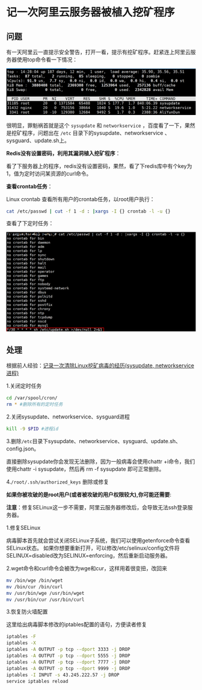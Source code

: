 # 记一次阿里云服务器被植入挖矿程序

## 问题

有一天阿里云一直提示安全警告，打开一看，提示有挖矿程序。赶紧连上阿里云服务器使用top命令看一下情况：

![示例](../IMG/0001.png)

很明显，罪魁祸首就是这个 `sysupdate` 和 `networkservice` ，百度看了一下，果然是挖矿程序，问题出在 `/etc` 目录下的sysupdate、networkservice 、sysguard、update.sh上。

**Redis没有设置密码，利用其漏洞植入挖矿程序**：

看了下服务器上的程序，redis没有设置密码，果然，看了下redis库中有个key为1，值为定时访问某资源的curl命令。

**查看crontab任务**：

Linux crontab 查看所有用户的crontab任务，以root用户执行：

```bash
cat /etc/passwd | cut -f 1 -d : |xargs -I {} crontab -l -u {}
```

查看了下定时任务：

![示例](../IMG/0002.png)

## 处理

根据前人经验：[记录一次清除Linux挖矿病毒的经历(sysupdate, networkservice进程)](https://blog.csdn.net/daiyuhe/article/details/95683393)

1.关闭定时任务

```bash
cd /var/spool/cron/
rm * #删除所有的定时任务
```

2.关闭sysupdate、networkservice、sysguard进程

```bash
kill -9 $PID #进程id
```

3.删除`/etc`目录下sysupdate、networkservice、sysguard、update.sh、config.json。

直接删除sysupdate你会发现无法删除，因为一般病毒会使用chattr +i命令，我们使用chattr -i sysupdate，然后再 rm -f sysupdate 即可正常删除。

4.`/root/.ssh/authorized_keys` 删除或修复

**如果你被攻破的是root用户(或者被攻破的用户权限较大),你可能还需要**:

**注意**：修复SELinux这一步不需要，阿里云服务器修改后，会导致无法ssh登录服务器。

1.修复SELinux

病毒脚本首先就会尝试关闭SELinux子系统，我们可以使用getenforce命令查看SELinux状态。
如果你想要重新打开，可以修改/etc/selinux/config文件将SELINUX=disabled改为SELINUX=enforcing，然后重新启动服务器。

2.wget命令和curl命令会被改为wge和cur，这样用着很变扭，改回来

```bash
mv /bin/wge /bin/wget
mv /bin/cur /bin/curl
mv /usr/bin/wge /usr/bin/wget
mv /usr/bin/cur /usr/bin/curl
```

3.恢复防火墙配置

这里给出病毒脚本修改的iptables配置的语句，方便读者修复

```bash
iptables -F
iptables -X
iptables -A OUTPUT -p tcp --dport 3333 -j DROP
iptables -A OUTPUT -p tcp --dport 5555 -j DROP
iptables -A OUTPUT -p tcp --dport 7777 -j DROP
iptables -A OUTPUT -p tcp --dport 9999 -j DROP
iptables -I INPUT -s 43.245.222.57 -j DROP
service iptables reload
```
